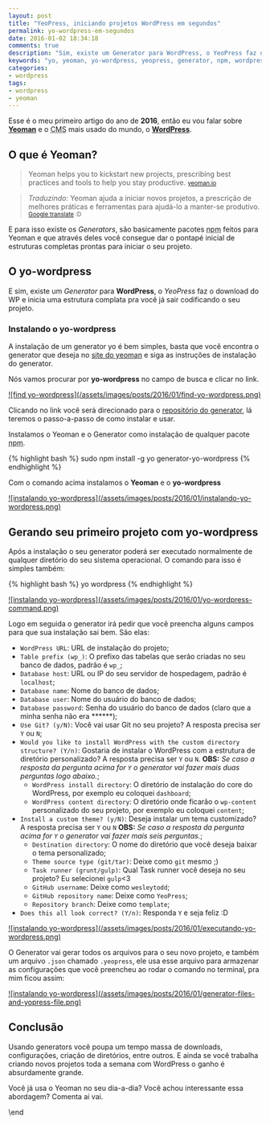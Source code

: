 ```yaml
---
layout: post
title: "YeoPress, iniciando projetos WordPress em segundos"
permalink: yo-wordpress-em-segundos
date: 2016-01-02 18:34:18
comments: true
description: "Sim, existe um Generator para WordPress, o YeoPress faz o download do WP e inicia uma estrutura complata pra você já sair codificando o seu projeto"
keywords: "yo, yeoman, yo-wordpress, yeopress, generator, npm, wordpress, wp"
categories:
- wordpress
tags:
- wordpress
- yeoman
---
```


Esse é o meu primeiro artigo do ano de **2016**, então eu vou falar sobre **[Yeoman](http://yeoman.io/)** e o <abbr title="Content Management System">CMS</abbr> mais usado do mundo, o **[WordPress](https://wordpress.org/)**.

## O que é Yeoman?

> Yeoman helps you to kickstart new projects, prescribing best practices and tools to help you stay productive.
  > <small>[yeoman.io](http://yeoman.io/)</small>

> _Traduzindo:_ Yeoman ajuda a iniciar novos projetos, a prescrição de melhores práticas e ferramentas para ajudá-lo a manter-se produtivo.
  > <small>[Google translate](https://goo.gl/d9zH8D) :D</small>

E para isso existe os _Generators_, são basicamente pacotes <abbr title="node package manager">npm</abbr> feitos para Yeoman e que através deles você consegue dar o pontapé inicial de estruturas completas prontas para iniciar o seu projeto.

## O yo-wordpress

E sim, existe um _Generator_ para **WordPress**, o _YeoPress_ faz o download do WP e inicia uma estrutura complata pra você já sair codificando o seu projeto.

### Instalando o yo-wordpress

A instalação de um generator yo é bem simples, basta que você encontra o generator que deseja no [site do yeoman](http://yeoman.io/generators/) e siga as instruções de instalação do generator.

Nós vamos procurar por **yo-wordpress** no campo de busca e clicar no link.

<a href="/assets/images/posts/2016/01/find-yo-wordpress.png" class="swipebox" rel="gallery" title="find yo-wordpress">
![find yo-wordpress](/assets/images/posts/2016/01/find-yo-wordpress.png)
</a>

Clicando no link você será direcionado para o [repositório do generator](https://github.com/romainberger/yeoman-wordpress), lá teremos o passo-a-passo de como instalar e usar.

Instalamos o Yeoman e o Generator como instalação de qualquer pacote <abbr title="node package manager">npm</abbr>.

{% highlight bash %}
sudo npm install -g yo generator-yo-wordpress
{% endhighlight %}

Com o comando acima instalamos o **Yeoman** e o **yo-wordpress**

<a href="/assets/images/posts/2016/01/instalando-yo-wordpress.png" class="swipebox" rel="gallery" title="Instalando yo-wordpress">
![instalando yo-wordpress](/assets/images/posts/2016/01/instalando-yo-wordpress.png)
</a>

## Gerando seu primeiro projeto com yo-wordpress

Após a instalação o seu generator poderá ser executado normalmente de qualquer diretório do seu sistema operacional. O comando para isso é simples também:

{% highlight bash %}
yo wordpress
{% endhighlight %}

<a href="/assets/images/posts/2016/01/yo-wordpress-command.png" class="swipebox" rel="gallery" title="command yo wordpress">
![instalando yo-wordpress](/assets/images/posts/2016/01/yo-wordpress-command.png)
</a>

Logo em seguida o generator irá pedir que você preencha alguns campos para que sua instalação sai bem. São elas:

* `WordPress URL`: URL de instalação do projeto;
* `Table prefix (wp_)`: O prefixo das tabelas que serão criadas no seu banco de dados, padrão é `wp_`;
* `Database host`: URL ou IP do seu servidor de hospedagem, padrão é `localhost`;
* `Database name`: Nome do banco de dados;
* `Database user`: Nome do usuário do banco de dados;
* `Database password`: Senha do usuário do banco de dados (claro que a minha senha não era ******);
* `Use Git? (y/N)`: Você vai usar Git no seu projeto? A resposta precisa ser `Y` ou `N`;
* `Would you like to install WordPress with the custom directory structure? (Y/n)`: Gostaria de instalar o WordPress com a estrutura de diretório personalizado? A resposta precisa ser `Y` ou `N`. **OBS:** _Se caso a resposta da pergunta acima for `Y` o generator vai fazer mais duas perguntas logo abaixo._;
  * `WordPress install directory`: O diretório de instalação do core do WordPress, por exemplo eu coloquei `dashboard`;
  * `WordPress content directory`: O diretório onde ficarão o `wp-content` personalizado do seu projeto, por exemplo eu coloquei `content`;
* `Install a custom theme? (y/N)`: Deseja instalar um tema customizado? A resposta precisa ser `Y` ou `N` **OBS:** _Se caso a resposta da pergunta acima for `Y` o generator vai fazer mais seis perguntas._;
  * `Destination directory`: O nome do diretório que você deseja baixar o tema personalizado;
  * `Theme source type (git/tar)`: Deixe como `git` mesmo ;)
  * `Task runner (grunt/gulp)`: Qual Task runner você deseja no seu projeto? Eu selecionei `gulp`<3
  * `GitHub username`: Deixe como `wesleytodd`;
  * `GitHub repository name`: Deixe como `YeoPress`;
  * `Repository branch`: Deixe como `template`;
* `Does this all look correct? (Y/n)`: Responda `Y` e seja feliz :D

<a href="/assets/images/posts/2016/01/executando-yo-wordpress.png" class="swipebox" rel="gallery" title="executando yo wordpress">
![instalando yo-wordpress](/assets/images/posts/2016/01/executando-yo-wordpress.png)
</a>

O Generator vai gerar todos os arquivos para o seu novo projeto, e também um arquivo `.json` chamado `.yeopress`, ele usa esse arquivo para armazenar as configurações que você preencheu ao rodar o comando no terminal, pra mim ficou assim:

<a href="/assets/images/posts/2016/01/generator-files-and-yopress-file.png" class="swipebox" rel="gallery" title="generator files">
![instalando yo-wordpress](/assets/images/posts/2016/01/generator-files-and-yopress-file.png)
</a>

## Conclusão

Usando generators você poupa um tempo massa de downloads, configurações, criação de diretórios, entre outros. E ainda se você trabalha criando novos projetos toda a semana com WordPress o ganho é absurdamente grande.

Você já usa o Yeoman no seu dia-a-dia? Você achou interessante essa abordagem? Comenta ai vai.

\end
